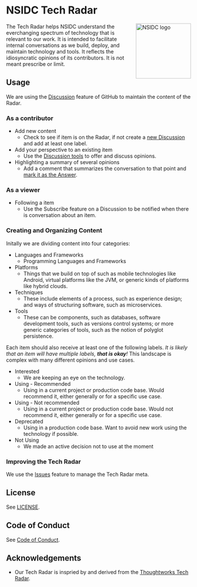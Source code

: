 # NSIDC Tech Radar

<img alt="NSIDC logo" src="https://nsidc.org/themes/custom/nsidc/logo.svg" width="150" align="right" />

The Tech Radar helps NSIDC understand the everchanging spectrum of technology that is relevant to our work. It is intended to facilitate internal conversations as we build, deploy, and maintain technology and tools. It reflects the idiosyncratic opinions of its contributors. It is not meant prescribe or limit.

## Usage

We are using the [Discussion](https://github.com/nsidc/tech-radar/discussions) feature of GitHub to maintain the content of the Radar.

### As a contributor

- Add new content
  - Check to see if item is on the Radar, if not create a [new Discussion](https://github.com/nsidc/tech-radar/discussions/new/choose) and add at least one label.
- Add your perspective to an existing item
  - Use the [Discussion tools](https://docs.github.com/en/discussions/collaborating-with-your-community-using-discussions/participating-in-a-discussion) to offer and discuss opinions.
- Highlighting a summary of several opinions
  - Add a comment that summarizes the conversation to that point and [mark it as the Answer](https://docs.github.com/en/discussions/managing-discussions-for-your-community/moderating-discussions#marking-a-comment-as-an-answer).

### As a viewer

- Following a item
  - Use the Subscribe feature on a Discussion to be notified when there is conversation about an item.

### Creating and Organizing Content

Initally we are dividing content into four categories: 

- Languages and Frameworks
  - Programming Languages and Frameworks
- Platforms
  - Things that we build on top of such as mobile technologies like Android, virtual platforms like the JVM, or generic kinds of platforms like hybrid clouds.
- Techniques
  - These include elements of a process, such as experience design; and ways of structuring software, such as microservices.
- Tools
  - These can be components, such as databases, software development tools, such as versions control systems; or more generic categories of tools, such as the notion of polyglot persistence.

Each item should also receive at least one of the following labels. _It is likely that an item will have multiple labels, **that is okay**!_ This landscape is complex with many different opinions and use cases.

- Interested
  - We are keeping an eye on the technology.
- Using - Recommended
  - Using in a current project or production code base. Would recommend it, either generally or for a specific use case.
- Using - Not recommended
  - Using in a current project or production code base. Would not recommend it, either generally or for a specific use case.
- Deprecated
  - Using in a production code base. Want to avoid new work using the technology if possible.
- Not Using
  - We made an active decision not to use at the moment

### Improving the Tech Radar

We use the [Issues](https://github.com/nsidc/tech-radar/issues) feature to manage the Tech Radar meta. 

## License

See [LICENSE](LICENSE).

## Code of Conduct

See [Code of Conduct](CODE_OF_CONDUCT.md).

## Acknowledgements

- Our Tech Radar is inspried by and derived from the [Thoughtworks Tech Radar](https://www.thoughtworks.com/radar).
